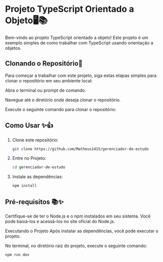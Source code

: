
# Projeto TypeScript Orientado a Objeto🖥️📚

Bem-vindo ao projeto TypeScript orientado a objeto! Este projeto é um exemplo simples de como trabalhar com TypeScript usando orientação a objetos.

## Clonando o Repositório🖖
Para começar a trabalhar com este projeto, siga estas etapas simples para clonar o repositório em seu ambiente local:

Abra o terminal ou prompt de comando.

Navegue até o diretório onde deseja clonar o repositório.

Execute o seguinte comando para clonar o repositório:

## Como Usar ✨👍

1. Clone este repositório:

    ```bash
    git clone https://github.com/Matheus1415/gerenciador-de-estudo
    ```

2. Entre no Projeto:

    ```bash
    cd gerenciador-de-estudo
    ```
3. Instale as dependências:

    ```bash   
    npm install
    ```

## Pré-requisitos 📚✨

Certifique-se de ter o Node.js e o npm instalados em seu sistema. Você pode baixá-los e acessá-los no site oficial do Node.js.


Executando o Projeto
Após instalar as dependências, você pode executar o projeto. 

No terminal, no diretório raiz do projeto, execute o seguinte comando:

```bash
npm run dev
```
